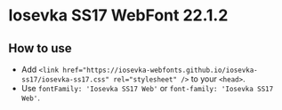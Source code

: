 # Iosevka SS17 WebFont 22.1.2

## How to use

- Add `<link href="https://iosevka-webfonts.github.io/iosevka-ss17/iosevka-ss17.css" rel="stylesheet" />` to your `<head>`.
- Use `fontFamily: 'Iosevka SS17 Web'` or `font-family: 'Iosevka SS17 Web'`.
